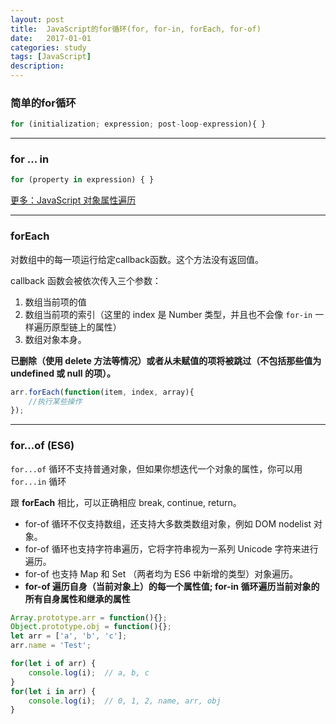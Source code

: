 ```yaml
---
layout: post
title:  JavaScript的for循环(for, for-in, forEach, for-of)
date:   2017-01-01
categories: study
tags: [JavaScript]
description: 
---
```


### 简单的for循环

``` javascript
for (initialization; expression; post-loop-expression){ }
```
-----

### for ... in  

``` javascript
for (property in expression) { }
```

[更多：JavaScript 对象属性遍历](./javascript-object)

-----

### forEach

对数组中的每一项运行给定callback函数。这个方法没有返回值。

callback 函数会被依次传入三个参数：

1. 数组当前项的值
2. 数组当前项的索引（这里的 index 是 Number 类型，并且也不会像 `for-in` 一样遍历原型链上的属性）
3. 数组对象本身。

__已删除（使用 delete 方法等情况）或者从未赋值的项将被跳过（不包括那些值为 undefined 或 null 的项）。__

``` javascript
arr.forEach(function(item, index, array){
    //执行某些操作
});
```
-----

### for...of (ES6)

`for...of` 循环不支持普通对象，但如果你想迭代一个对象的属性，你可以用 `for...in` 循环

跟 __forEach__ 相比，可以正确相应 break, continue, return。

+ for-of 循环不仅支持数组，还支持大多数类数组对象，例如 DOM nodelist 对象。
+ for-of 循环也支持字符串遍历，它将字符串视为一系列 Unicode 字符来进行遍历。
+ for-of 也支持 Map 和 Set （两者均为 ES6 中新增的类型）对象遍历。
+ __for-of 遍历自身（当前对象上）的每一个属性值; for-in 循环遍历当前对象的所有自身属性和继承的属性__

``` javascript
Array.prototype.arr = function(){};
Object.prototype.obj = function(){};
let arr = ['a', 'b', 'c'];
arr.name = 'Test';

for(let i of arr) {
    console.log(i);  // a, b, c
}
for(let i in arr) {
    console.log(i);  // 0, 1, 2, name, arr, obj
}
```
